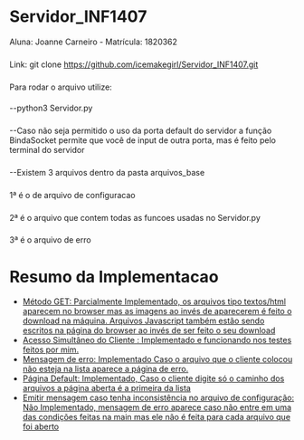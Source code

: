 # Servidor_INF1407
Aluna: Joanne Carneiro - Matrícula: 1820362
#####
Link: git clone https://github.com/icemakegirl/Servidor_INF1407.git
###
Para rodar o arquivo utilize:
####
--python3 Servidor.py
###
--Caso não seja permitido o uso da porta default do servidor a função BindaSocket permite que você de input de outra porta, mas é feito pelo terminal do servidor
###

--Existem 3 arquivos dentro da pasta arquivos_base
###
1ª é o de arquivo de configuracao
###
2ª é o arquivo que contem todas as funcoes usadas no Servidor.py
###
3ª é o arquivo de erro


Resumo da Implementacao
=================
<!--ts-->
*	[Método GET: Parcialmente Implementado, os arquivos tipo textos/html aparecem no browser mas as imagens ao invés de aparecerem é feito o download na máquina. Arquivos Javascript também estão sendo escritos na página do browser ao invés de ser feito o seu download
](#metodo_get)
* [Acesso Simultâneo do Cliente :  Implementado e funcionando nos testes feitos por mim.](#acesso)
* [Mensagem de erro: Implementado Caso o arquivo que o cliente colocou não esteja na lista aparece a página de erro.](#mensagem)
* [Página Default: Implementado, Caso o cliente digite só o caminho dos arquivos a página aberta é a primeira da lista](#default)
* [Emitir mensagem caso tenha inconsistência no arquivo de configuração: Não Implementado, mensagem de erro aparece caso não entre em uma das condições feitas na main mas ele não é feita para cada arquivo que foi aberto](#incon)
<!--te-->
